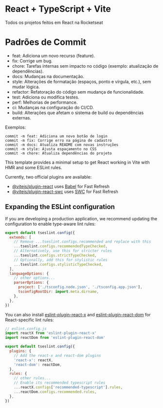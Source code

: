 # React + TypeScript + Vite

Todos os projetos feitos em React na Rocketseat

# Padrões de Commit

- feat: Adiciona um novo recurso (feature).
- fix: Corrige um bug.
- chore: Tarefas internas sem impacto no código (exemplo: atualização de dependências).
- docs: Mudanças na documentação.
- style: Alterações de formatação (espaços, ponto e vírgula, etc.), sem mudar lógica.
- refactor: Refatoração do código sem mudança de funcionalidade.
- test: Adiciona ou modifica testes.
- perf: Melhorias de performance.
- ci: Mudanças na configuração do CI/CD.
- build: Alterações que afetam o sistema de build ou dependências externas.

Exemplos:

```text
commit -m feat: Adiciona um novo botão de login
commit -m fix: Corrige erro na página de cadastro
commit -m docs: Atualiza README com novas instruções
commit -m style: Ajusta espaçamento no CSS
commit -m chore: Atualiza dependências do projeto
```

This template provides a minimal setup to get React working in Vite with HMR and some ESLint rules.

Currently, two official plugins are available:

- [@vitejs/plugin-react](https://github.com/vitejs/vite-plugin-react/blob/main/packages/plugin-react/README.md) uses [Babel](https://babeljs.io/) for Fast Refresh
- [@vitejs/plugin-react-swc](https://github.com/vitejs/vite-plugin-react-swc) uses [SWC](https://swc.rs/) for Fast Refresh

## Expanding the ESLint configuration

If you are developing a production application, we recommend updating the configuration to enable type-aware lint rules:

```js
export default tseslint.config({
  extends: [
    // Remove ...tseslint.configs.recommended and replace with this
    ...tseslint.configs.recommendedTypeChecked,
    // Alternatively, use this for stricter rules
    ...tseslint.configs.strictTypeChecked,
    // Optionally, add this for stylistic rules
    ...tseslint.configs.stylisticTypeChecked,
  ],
  languageOptions: {
    // other options...
    parserOptions: {
      project: ['./tsconfig.node.json', './tsconfig.app.json'],
      tsconfigRootDir: import.meta.dirname,
    },
  },
})
```

You can also install [eslint-plugin-react-x](https://github.com/Rel1cx/eslint-react/tree/main/packages/plugins/eslint-plugin-react-x) and [eslint-plugin-react-dom](https://github.com/Rel1cx/eslint-react/tree/main/packages/plugins/eslint-plugin-react-dom) for React-specific lint rules:

```js
// eslint.config.js
import reactX from 'eslint-plugin-react-x'
import reactDom from 'eslint-plugin-react-dom'

export default tseslint.config({
  plugins: {
    // Add the react-x and react-dom plugins
    'react-x': reactX,
    'react-dom': reactDom,
  },
  rules: {
    // other rules...
    // Enable its recommended typescript rules
    ...reactX.configs['recommended-typescript'].rules,
    ...reactDom.configs.recommended.rules,
  },
})
```
